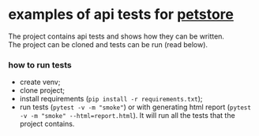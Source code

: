 # examples of api tests for [petstore](https://petstore.swagger.io/#/)


The project contains api tests and shows how they can be written.\
The project can be cloned and tests can be run (read below).

### how to run tests
* create venv;
* clone project;
* install requirements (```pip install -r requirements.txt```);
* run tests (```pytest -v -m "smoke"```) or with generating html report (```pytest -v -m "smoke" --html=report.html```). It will run all the tests that the project contains.
